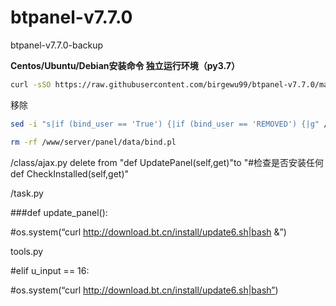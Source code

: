 # btpanel-v7.7.0
btpanel-v7.7.0-backup 

**Centos/Ubuntu/Debian安装命令 独立运行环境（py3.7）**

```Bash
curl -sSO https://raw.githubusercontent.com/birgewu99/btpanel-v7.7.0/main/install/install_panel.sh && bash install_panel.sh
```
移除
```Bash
sed -i "s|if (bind_user == 'True') {|if (bind_user == 'REMOVED') {|g" /www/server/panel/BTPanel/static/js/index.js
```
```Bash
rm -rf /www/server/panel/data/bind.pl
```

/class/ajax.py
delete from "def UpdatePanel(self,get)"to "#检查是否安装任何 def CheckInstalled(self,get)"

/task.py

###def update_panel():

#os.system(“curl http://download.bt.cn/install/update6.sh|bash &”)

tools.py

#elif u_input == 16:

#os.system(“curl http://download.bt.cn/install/update6.sh|bash”)
